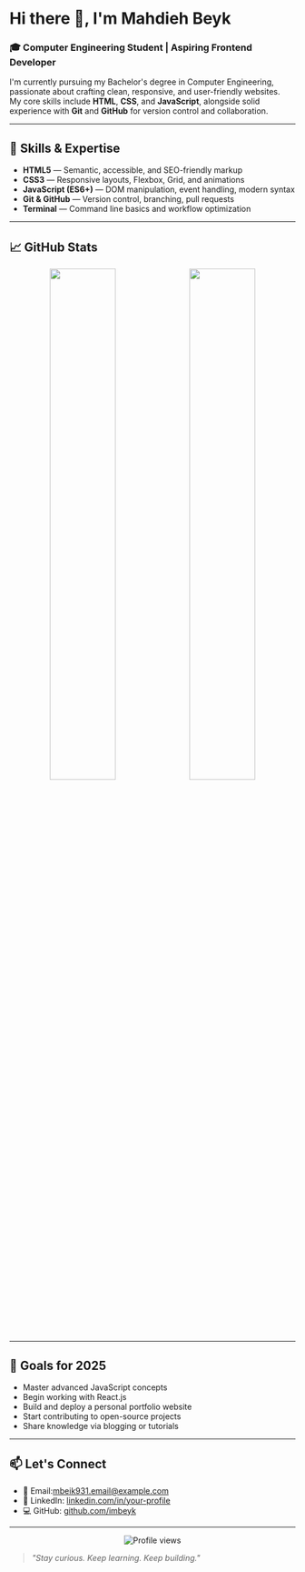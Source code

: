 # Hi there 👋, I'm Mahdieh Beyk

### 🎓 Computer Engineering Student | Aspiring Frontend Developer

I'm currently pursuing my Bachelor's degree in Computer Engineering, passionate about crafting clean, responsive, and user-friendly websites.  
My core skills include **HTML**, **CSS**, and **JavaScript**, alongside solid experience with **Git** and **GitHub** for version control and collaboration.

---

## 🚀 Skills & Expertise

- **HTML5** — Semantic, accessible, and SEO-friendly markup  
- **CSS3** — Responsive layouts, Flexbox, Grid, and animations  
- **JavaScript (ES6+)** — DOM manipulation, event handling, modern syntax  
- **Git & GitHub** — Version control, branching, pull requests  
- **Terminal** — Command line basics and workflow optimization

---

## 📈 GitHub Stats

<p align="center">
  <img src="https://github-readme-stats.vercel.app/api?username=YourGitHubUsername&show_icons=true&theme=tokyonight" width="48%" />
  <img src="https://github-readme-stats.vercel.app/api/top-langs/?username=YourGitHubUsername&layout=compact&theme=tokyonight" width="48%" />
</p>

---

## 🎯 Goals for 2025

- Master advanced JavaScript concepts  
- Begin working with React.js  
- Build and deploy a personal portfolio website  
- Start contributing to open-source projects  
- Share knowledge via blogging or tutorials  

---

## 📫 Let's Connect

- 📧 Email:mbeik931.email@example.com  
- 💼 LinkedIn: [linkedin.com/in/your-profile](https://linkedin.com/in/your-profile)  
- 💻 GitHub: [github.com/imbeyk](https://github.com/YourGitHubUsername)

---

<p align="center">
  <img src="https://komarev.com/ghpvc/?username=YourGitHubUsername&label=Profile+Views&color=blueviolet&style=flat" alt="Profile views" />
</p>

> *"Stay curious. Keep learning. Keep building."*

